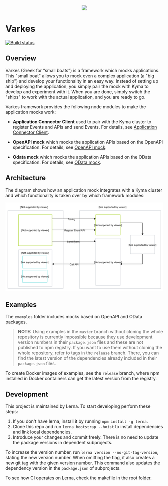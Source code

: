 <p align="center">
 <img src="./logos/logo.svg" width="235">
</p>

# Varkes
[![Build status](https://status.build.kyma-project.io/badge.svg?jobs=post-master-varkes)](https://status.build.kyma-project.io/?repo=kyma-incubator%2Fvarkes&job=post-master-varkes)

## Overview

Varkes (Greek for “small boats”) is a framework which mocks applications. This "small boat" allows you to mock even a complex application (a "big ship") and develop your functionality in an easy way. Instead of setting up and deploying the application, you simply pair the mock with Kyma to develop and experiment with it. When you are done, simply switch the "ships" to work with the actual application, and you are ready to go.


Varkes framework provides the following node modules to make the application mocks work:

* **Application Connector Client** used to pair with the Kyma cluster to register Events and APIs and send Events. For details, see [Application Connector Client](app-connector-client/README.md).

* **OpenAPI mock** which mocks the application APIs based on the OpenAPI specification. For details, see [OpenAPI mock](openapi-mock/README.md).

* **Odata mock** which mocks the application APIs based on the OData specification. For details, see [OData mock](odata-mock/README.md).

## Architecture

The diagram shows how an application mock integrates with a Kyma cluster and which functionality is taken over by which framework modules:

![Mocks Architecture](/assets/mocks-architecture.svg)

## Examples

The `examples` folder includes mocks based on OpenAPI and OData packages. 
>**NOTE:** Using examples in the `master` branch without cloning the whole repository is currently impossible because they use development version numbers in their `package.json` files and these are not published to npm registry. If you want to use them without cloning the whole repository, refer to tags in the `release` branch. There, you can find the latest version of the dependencies already included in their `package.json` files. 

To create Docker images of examples, see the `release` branch, where npm installed in Docker containers can get the latest version from the registry.

## Development

This project is maintained by Lerna. To start developing perform these steps:

1. If you don't have lerna, install it by running `npm install -g lerna`.
2. Clone this repo and run `lerna bootstrap --hoist` to install dependencies and link local dependencies.
3. Introduce your changes and commit freely. There is no need to update the package versions in dependent subprojects.

To increase the version number, run `lerna version --no-git-tag-version`, stating the new version number. When omitting the flag, it also creates a new git tag with the given version number. This command also updates the dependency version in the `package.json` of subprojects.

To see how CI operates on Lerna, check the makefile in the root folder.
